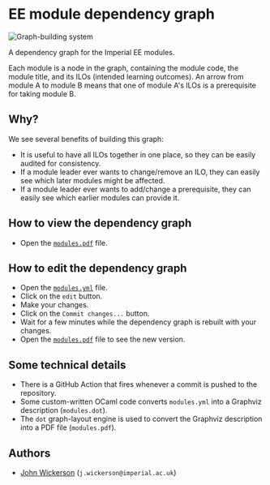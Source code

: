 # EE module dependency graph

![Graph-building system](https://github.com/johnwickerson/ee_modules/actions/workflows/build_dependency_graph.yml/badge.svg)

A dependency graph for the Imperial EE modules.

Each module is a node in the graph, containing the module code, the module title, and its ILOs (intended learning outcomes). An arrow from module A to module B means that one of module A's ILOs is a prerequisite for taking module B.

## Why?

We see several benefits of building this graph:
- It is useful to have all ILOs together in one place, so they can be easily audited for consistency.
- If a module leader ever wants to change/remove an ILO, they can easily see which later modules might be affected.
- If a module leader ever wants to add/change a prerequisite, they can easily see which earlier modules can provide it.

## How to view the dependency graph

- Open the [`modules.pdf`](https://github.com/johnwickerson/ee_modules/raw/main/modules.pdf) file.

## How to edit the dependency graph

- Open the [`modules.yml`](modules.yml) file.
- Click on the `edit` button.
- Make your changes.
- Click on the `Commit changes...` button.
- Wait for a few minutes while the dependency graph is rebuilt with your changes.
- Open the [`modules.pdf`](https://github.com/johnwickerson/ee_modules/raw/main/modules.pdf) file to see the new version.

## Some technical details
- There is a GitHub Action that fires whenever a commit is pushed to the repository.
- Some custom-written OCaml code converts `modules.yml` into a Graphviz description (`modules.dot`).
- The `dot` graph-layout engine is used to convert the Graphviz description into a PDF file (`modules.pdf`).

## Authors
- [John Wickerson](https://github.com/johnwickerson) (`j.wickerson@imperial.ac.uk`)
